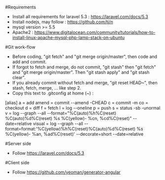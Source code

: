 #Requirements

- Install all requirements for laravel 5.3 : https://laravel.com/docs/5.3
- Install nodejs, may follow : https://github.com/tj/n
- mysql version >= 5.5
- Apache2 : https://www.digitalocean.com/community/tutorials/how-to-install-linux-apache-mysql-php-lamp-stack-on-ubuntu

#Git work-flow

- Before coding, "git fetch" and "git merge origin/master", then code and add and commit.
- If forgot to fetch and merge, do not commit, "git stash" then "git fetch" and "git merge origin/master". Then "git stash apply" and "git stash clear".
- If you already commit without fetch and merge, "git reset HEAD~", then stash, fetch, merge, ... like step 2.
- Copy this text to .gitconfig at home (~) : 

[alias]
  a = add
  amend = commit --amend -CHEAD
  c = commit -m
  co = checkout
  d = diff
  f = fetch
  l = log --oneline
  p = push
  s = status -sb -unormal
  v = log --graph --all --format=\"%C(auto)%h%C(reset) %C(auto)%d%C(reset) %s %C(yellow)- %cn, %cd%C(reset)\" --date=relative
  visual = log --graph --all --format=format:'%C(yellow)%h%C(reset)%C(auto)%d%C(reset) %s %C(yellow)- %an, %ad%C(reset)' --decorate=short --date=relative


#Server side

- Follow https://laravel.com/docs/5.3

#Client side

- Follow https://github.com/yeoman/generator-angular
